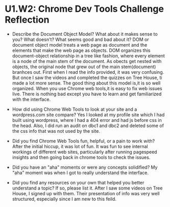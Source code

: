 # U1.W2: Chrome Dev Tools Challenge Reflection

* Describe the Document Object Model? What about it makes sense to you? What doesn't? What seems good and bad about it?
DOM or document object model treats a web page as document and the elements that make the web page as objects.  DOM organizes this document-object relationship in a tree like fashion, where every element is a node of the main stem of the document.  As obects get nested with objects, the original node that grew out of the main stem(document) branhces out.  First when I read the info provided, it was very confusing. But once I saw the videos and completed the quizzes on Tree House, ti made a lot more sense. The good thing about this model is,it is so well organized.  When you use Chrome web tools,it is easy to fix web issues live.  There is nothing bad except you have to learn and get familiarized with the interface.

* How did using Chrome Web Tools to look at your site and a wordpress.com site compare?
Yes I looked at my profile site which I had built using wordpress, where I had a 404 error and had js before css in the head.  Also, I did run an audit on dbc1 and dbc2 and deleted some of the css info that was not used by the site.

* Did you find Chrome Web Tools fun, helpful, or a pain to work with?
After the initial hiccup, it was lot of fun.  It was fun to see internal workings of different web sites, particularly after running pagespeed insights and then going back in chrome tools to check the issues.


* Did you have an "aha" moments or were any concepts solidified?
My "aha" moment was when I got to really understand the interface.


* Did you find any resources on your own that helped you better understand a topic? If so, please list it.
After I saw some videos on Tree House, I signed up with them.  Their presentation of info was very well structured, especially since I am new to this feild.